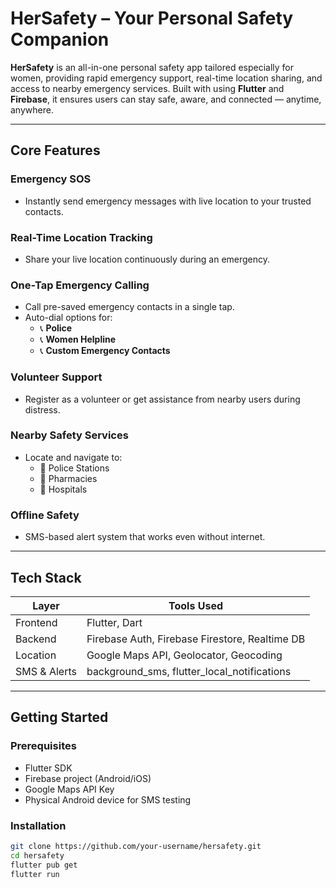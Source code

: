 # HerSafety  – Your Personal Safety Companion

**HerSafety** is an all-in-one personal safety app tailored especially for women, providing rapid emergency support, real-time location sharing, and access to nearby emergency services. Built with  using **Flutter** and **Firebase**, it ensures users can stay safe, aware, and connected — anytime, anywhere.

---

##  Core Features

###  Emergency SOS
- Instantly send emergency messages with live location to your trusted contacts.

###  Real-Time Location Tracking
- Share your live location continuously during an emergency.

###  One-Tap Emergency Calling
- Call pre-saved emergency contacts in a single tap.
- Auto-dial options for:
  - 📞 **Police**
  - 📞 **Women Helpline**
  - 📞 **Custom Emergency Contacts**

###  Volunteer Support
- Register as a volunteer or get assistance from nearby users during distress.

###  Nearby Safety Services
- Locate and navigate to:
  - 🧭 Police Stations
  - 💊 Pharmacies
  - 🏥 Hospitals

###  Offline Safety
- SMS-based alert system that works even without internet.

---

##  Tech Stack

| Layer       | Tools Used                                |
|-------------|--------------------------------------------|
| Frontend    | Flutter, Dart                              |
| Backend     | Firebase Auth, Firebase Firestore, Realtime DB |
| Location    | Google Maps API, Geolocator, Geocoding     |
| SMS & Alerts| background_sms, flutter_local_notifications |

---



##  Getting Started

### Prerequisites

- Flutter SDK
- Firebase project (Android/iOS)
- Google Maps API Key
- Physical Android device for SMS testing

### Installation

```bash
git clone https://github.com/your-username/hersafety.git
cd hersafety
flutter pub get
flutter run
